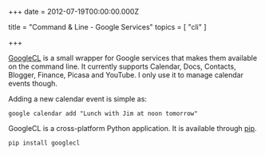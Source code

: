 
+++
date = 2012-07-19T00:00:00.000Z


title = "Command & Line - Google Services"
topics = [ "cli" ]

+++

[GoogleCL](http://code.google.com/p/googlecl/) is a small wrapper for Google
services that makes them available on the command line. It currently
supports Calendar, Docs, Contacts, Blogger, Finance, Picasa and YouTube. I
only use it to manage calendar events though.

Adding a new calendar event is simple as:

```
google calendar add "Lunch with Jim at noon tomorrow"
```

GoogleCL is a cross-platform Python application. It is available through
[pip](http://www.pip-installer.org/).

```
pip install googlecl
```

